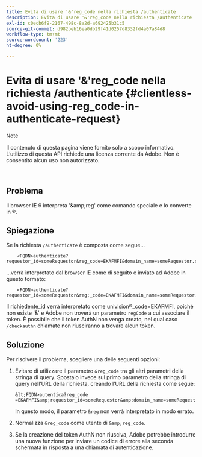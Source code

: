 ```yaml
---
title: Evita di usare '&'reg_code nella richiesta /authenticate
description: Evita di usare '&'reg_code nella richiesta /authenticate
exl-id: c0ecb6f9-2167-498c-8a2d-a692425b31c5
source-git-commit: d982beb16ea0db29f41d0257d8332fd4a07a84d8
workflow-type: tm+mt
source-wordcount: '223'
ht-degree: 0%

---
```


# Evita di usare &#39;&amp;&#39;reg_code nella richiesta /authenticate {#clientless-avoid-using-reg_code-in-authenticate-request}

>[!NOTE]
>
>Il contenuto di questa pagina viene fornito solo a scopo informativo. L’utilizzo di questa API richiede una licenza corrente da Adobe. Non è consentito alcun uso non autorizzato.

</br>



## Problema

Il browser IE 9 interpreta &#39;\&amp;reg&#39; come comando speciale e lo converte in ®.

## Spiegazione

Se la richiesta `/authenticate` è composta come segue...


```
    <FQDN>authenticate? requestor_id=someRequestor&reg_code=EKAFMFI&domain_name=someRequestor.com&noflash=true&mso_id=someMvpd&redirect_url=someRequestor.redirect.url.html
```


...verrà interpretato dal browser IE come di seguito e inviato ad Adobe in questo formato:


```
    <FQDN>authenticate?requestor_id=someRequestor&reg;_code=EKAFMFI&domain_name=someRequestor.com&noflash=true&mso_id=someMvpd&redirect_url=someRequestor.redirect.url.html
```


Il richiedente\_id verrà interpretato come univision®\_code=EKAFMFI, poiché non esiste &#39;&amp;&#39; e Adobe non troverà un parametro `regCode` a cui associare il token.  È possibile che il token AuthN non venga creato, nel qual caso `/checkauthn` chiamate non riusciranno a trovare alcun token.



## Soluzione

Per risolvere il problema, scegliere una delle seguenti opzioni:

1. Evitare di utilizzare il parametro `&reg_code` tra gli altri parametri della stringa di query.  Spostalo invece sul primo parametro della stringa di query nell’URL della richiesta, creando l’URL della richiesta come segue:


       &lt;FQDN>autentica?reg_code =EKAFMFI&amp;requestor_id=someRequestor&amp;domain_name=someRequestor.com&amp;noflash=true&amp;mso_id=someMvpd&amp;redirect_url=someRequestor.redirect.url.html
   

   In questo modo, il parametro `&reg` non verrà interpretato in modo errato.

1. Normalizza `&reg_code` come utente di `&amp;reg_code`.

1. Se la creazione del token AuthN non riusciva, Adobe potrebbe introdurre una nuova funzione per inviare un codice di errore alla seconda schermata in risposta a una chiamata di autenticazione.
